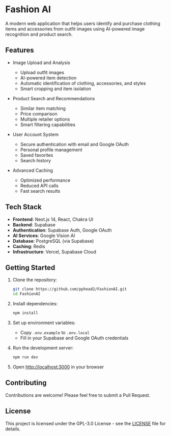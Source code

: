 # Fashion AI

A modern web application that helps users identify and purchase clothing items and accessories from outfit images using AI-powered image recognition and product search.

## Features

- Image Upload and Analysis
  - Upload outfit images
  - AI-powered item detection
  - Automatic identification of clothing, accessories, and styles
  - Smart cropping and item isolation

- Product Search and Recommendations
  - Similar item matching
  - Price comparison
  - Multiple retailer options
  - Smart filtering capabilities

- User Account System
  - Secure authentication with email and Google OAuth
  - Personal profile management
  - Saved favorites
  - Search history

- Advanced Caching
  - Optimized performance
  - Reduced API calls
  - Fast search results

## Tech Stack

- **Frontend**: Next.js 14, React, Chakra UI
- **Backend**: Supabase
- **Authentication**: Supabase Auth, Google OAuth
- **AI Services**: Google Vision AI
- **Database**: PostgreSQL (via Supabase)
- **Caching**: Redis
- **Infrastructure**: Vercel, Supabase Cloud

## Getting Started

1. Clone the repository:
   ```bash
   git clone https://github.com/pphead2/FashionAI.git
   cd FashionAI
   ```

2. Install dependencies:
   ```bash
   npm install
   ```

3. Set up environment variables:
   - Copy `.env.example` to `.env.local`
   - Fill in your Supabase and Google OAuth credentials

4. Run the development server:
   ```bash
   npm run dev
   ```

5. Open [http://localhost:3000](http://localhost:3000) in your browser

## Contributing

Contributions are welcome! Please feel free to submit a Pull Request.

## License

This project is licensed under the GPL-3.0 License - see the [LICENSE](LICENSE) file for details.
